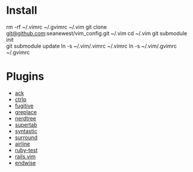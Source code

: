 # Install
  rm -rf ~/.vimrc ~/.gvimrc ~/.vim
  git clone git@github.com:seanewest/vim_config.git ~/.vim
  cd ~/.vim
  git submodule init   
  git submodule update
  ln -s ~/.vim/.vimrc ~/.vimrc
  ln -s ~/.vim/.gvimrc ~/.gvimrc

# Plugins

 * [ack](https://github.com/mileszs/ack.vim)
 * [ctrlp](https://github.com/kien/ctrlp.vim)
 * [fugitive](https://github.com/tpope/vim-fugitive)
 * [greplace](https://github.com/vim-scripts/greplace.vim)
 * [nerdtree](https://github.com/scrooloose/nerdtree)
 * [supertab](https://github.com/ervandew/supertab.git)
 * [syntastic](https://github.com/scrooloose/syntastic)
 * [surround](https://github.com/tpope/vim-surround)
 * [airline](https://github.com/bling/vim-airline)
 * [ruby-test](https://github.com/janx/vim-rubytest)
 * [rails.vim](https://github.com/tpope/vim-rails)
 * [endwise](https://github.com/tpope/vim-endwise)
